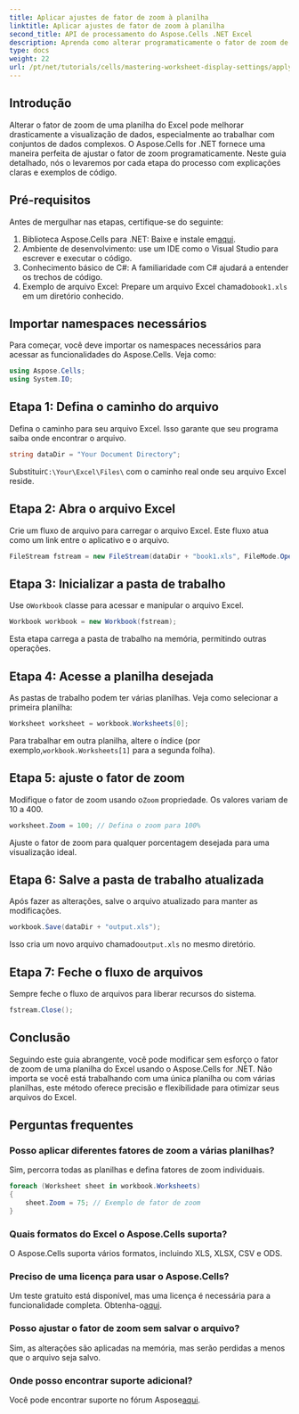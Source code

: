 ```yaml
---
title: Aplicar ajustes de fator de zoom à planilha
linktitle: Aplicar ajustes de fator de zoom à planilha
second_title: API de processamento do Aspose.Cells .NET Excel
description: Aprenda como alterar programaticamente o fator de zoom de planilhas do Excel com o Aspose.Cells para .NET. Siga nosso guia passo a passo com exemplos de código detalhados para aprimorar a visualização do seu arquivo Excel.
type: docs
weight: 22
url: /pt/net/tutorials/cells/mastering-worksheet-display-settings/apply-zoom-factor-adjustments/
---
```

## Introdução

Alterar o fator de zoom de uma planilha do Excel pode melhorar drasticamente a visualização de dados, especialmente ao trabalhar com conjuntos de dados complexos. O Aspose.Cells for .NET fornece uma maneira perfeita de ajustar o fator de zoom programaticamente. Neste guia detalhado, nós o levaremos por cada etapa do processo com explicações claras e exemplos de código.

## Pré-requisitos  

Antes de mergulhar nas etapas, certifique-se do seguinte:  

1.  Biblioteca Aspose.Cells para .NET: Baixe e instale em[aqui](https://releases.aspose.com/cells/net/).  
2. Ambiente de desenvolvimento: use um IDE como o Visual Studio para escrever e executar o código.  
3. Conhecimento básico de C#: A familiaridade com C# ajudará a entender os trechos de código.  
4.  Exemplo de arquivo Excel: Prepare um arquivo Excel chamado`book1.xls` em um diretório conhecido.  

## Importar namespaces necessários  

Para começar, você deve importar os namespaces necessários para acessar as funcionalidades do Aspose.Cells. Veja como:  

```csharp
using Aspose.Cells;
using System.IO;
```

## Etapa 1: Defina o caminho do arquivo  

Defina o caminho para seu arquivo Excel. Isso garante que seu programa saiba onde encontrar o arquivo.  

```csharp
string dataDir = "Your Document Directory";
```

 Substituir`C:\Your\Excel\Files\` com o caminho real onde seu arquivo Excel reside.  

## Etapa 2: Abra o arquivo Excel  

Crie um fluxo de arquivo para carregar o arquivo Excel. Este fluxo atua como um link entre o aplicativo e o arquivo.  

```csharp
FileStream fstream = new FileStream(dataDir + "book1.xls", FileMode.Open);
```

## Etapa 3: Inicializar a pasta de trabalho  

 Use o`Workbook` classe para acessar e manipular o arquivo Excel.  

```csharp
Workbook workbook = new Workbook(fstream);
```

Esta etapa carrega a pasta de trabalho na memória, permitindo outras operações.  

## Etapa 4: Acesse a planilha desejada  

As pastas de trabalho podem ter várias planilhas. Veja como selecionar a primeira planilha:  

```csharp
Worksheet worksheet = workbook.Worksheets[0];
```

 Para trabalhar em outra planilha, altere o índice (por exemplo,`workbook.Worksheets[1]` para a segunda folha).  

## Etapa 5: ajuste o fator de zoom  

 Modifique o fator de zoom usando o`Zoom` propriedade. Os valores variam de 10 a 400.  

```csharp
worksheet.Zoom = 100; // Defina o zoom para 100%
```

Ajuste o fator de zoom para qualquer porcentagem desejada para uma visualização ideal.  

## Etapa 6: Salve a pasta de trabalho atualizada  

Após fazer as alterações, salve o arquivo atualizado para manter as modificações.  

```csharp
workbook.Save(dataDir + "output.xls");
```

 Isso cria um novo arquivo chamado`output.xls` no mesmo diretório.  

## Etapa 7: Feche o fluxo de arquivos  

Sempre feche o fluxo de arquivos para liberar recursos do sistema.  

```csharp
fstream.Close();
```

## Conclusão  

Seguindo este guia abrangente, você pode modificar sem esforço o fator de zoom de uma planilha do Excel usando o Aspose.Cells for .NET. Não importa se você está trabalhando com uma única planilha ou com várias planilhas, este método oferece precisão e flexibilidade para otimizar seus arquivos do Excel.  


## Perguntas frequentes  

### Posso aplicar diferentes fatores de zoom a várias planilhas?  
Sim, percorra todas as planilhas e defina fatores de zoom individuais.  

```csharp
foreach (Worksheet sheet in workbook.Worksheets)
{
    sheet.Zoom = 75; // Exemplo de fator de zoom
}
```

### Quais formatos do Excel o Aspose.Cells suporta?  
O Aspose.Cells suporta vários formatos, incluindo XLS, XLSX, CSV e ODS.  

### Preciso de uma licença para usar o Aspose.Cells?  
 Um teste gratuito está disponível, mas uma licença é necessária para a funcionalidade completa. Obtenha-o[aqui](https://purchase.aspose.com/buy).  

### Posso ajustar o fator de zoom sem salvar o arquivo?  
Sim, as alterações são aplicadas na memória, mas serão perdidas a menos que o arquivo seja salvo.  

### Onde posso encontrar suporte adicional?  
 Você pode encontrar suporte no fórum Aspose[aqui](https://forum.aspose.com/c/cells/9).

